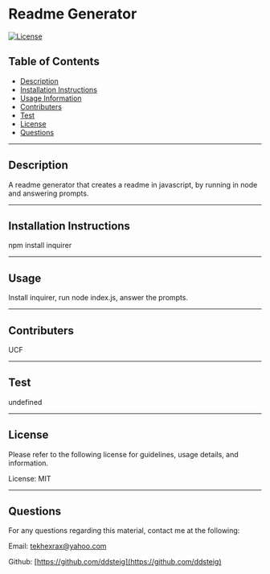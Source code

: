 
  
  # Readme Generator

  [![License](https://img.shields.io/badge/License-MIT-yellow.svg)](https://opensource.org/licenses/MIT)

  ## Table of Contents
  - [Description](#description)
  - [Installation Instructions](#install)
  - [Usage Information](#usage)
  - [Contributers](#contributers)
  - [Test](#test)
  - [License](#license)
  - [Questions](#questions)
  
  <hr>
  
  ## Description <a name="description"></a>
  
  A readme generator that creates a readme in javascript, by running in node and answering prompts.
  
  <hr>
  
  ## Installation Instructions <a name="install"></a>
  
  npm install inquirer
  
  <hr>
  
  ## Usage <a name="usage"></a>
  
  Install inquirer, run node index.js, answer the prompts.
  
  <hr>
  
  ## Contributers <a name="contributers"></a>
  
  UCF
  
  <hr>
  
  ## Test <a name="test"></a>
  
  undefined
  
  <hr>
  
  ## License <a name="license"></a>
  
  Please refer to the following license for guidelines, usage details, and information.
  
  License: MIT
  
  <hr>
  
  ## Questions <a name="questions"></a>
  
  For any questions regarding this material, contact me at the following:
  
  Email: tekhexrax@yahoo.com
  
  Github: [https://github.com/ddsteig](https://github.com/ddsteig)
  
  